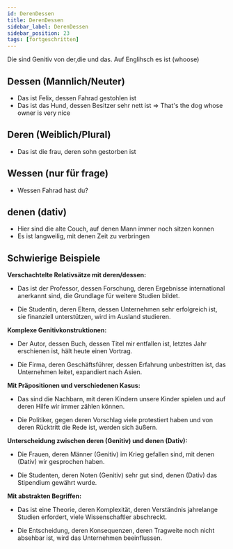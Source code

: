 ```yaml
---
id: DerenDessen
title: DerenDessen
sidebar_label: DerenDessen
sidebar_position: 23
tags: [fortgeschritten]
---
```


Die sind Genitiv von der,die und das. Auf Englihsch es ist (whoose)

## Dessen (Mannlich/Neuter)

- Das ist Felix, dessen Fahrad gestohlen ist
- Das ist das Hund, dessen Besitzer sehr nett ist => That's the dog whose owner is very nice

## Deren (Weiblich/Plural)

- Das ist die frau, deren sohn gestorben ist

## Wessen (nur für frage)

- Wessen Fahrad hast du?

## denen (dativ)

- Hier sind die alte Couch, auf denen Mann immer noch sitzen konnen
- Es ist langweilig, mit denen Zeit zu verbringen

## Schwierige Beispiele

**Verschachtelte Relativsätze mit deren/dessen:**

- Das ist der Professor, dessen Forschung, deren Ergebnisse international anerkannt sind, die Grundlage für weitere Studien bildet.

- Die Studentin, deren Eltern, dessen Unternehmen sehr erfolgreich ist, sie finanziell unterstützen, wird im Ausland studieren.

**Komplexe Genitivkonstruktionen:**

- Der Autor, dessen Buch, dessen Titel mir entfallen ist, letztes Jahr erschienen ist, hält heute einen Vortrag.

- Die Firma, deren Geschäftsführer, dessen Erfahrung unbestritten ist, das Unternehmen leitet, expandiert nach Asien.

**Mit Präpositionen und verschiedenen Kasus:**

- Das sind die Nachbarn, mit deren Kindern unsere Kinder spielen und auf deren Hilfe wir immer zählen können.

- Die Politiker, gegen deren Vorschlag viele protestiert haben und von deren Rücktritt die Rede ist, werden sich äußern.

**Unterscheidung zwischen deren (Genitiv) und denen (Dativ):**

- Die Frauen, deren Männer (Genitiv) im Krieg gefallen sind, mit denen (Dativ) wir gesprochen haben.

- Die Studenten, deren Noten (Genitiv) sehr gut sind, denen (Dativ) das Stipendium gewährt wurde.

**Mit abstrakten Begriffen:**

- Das ist eine Theorie, deren Komplexität, deren Verständnis jahrelange Studien erfordert, viele Wissenschaftler abschreckt.

- Die Entscheidung, deren Konsequenzen, deren Tragweite noch nicht absehbar ist, wird das Unternehmen beeinflussen.

